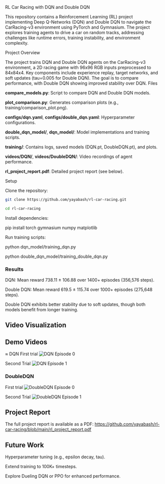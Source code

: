 RL Car Racing with DQN and Double DQN

This repository contains a Reinforcement Learning (RL) project implementing Deep Q-Networks (DQN) and Double DQN to navigate the CarRacing-v3 environment using PyTorch and Gymnasium. The project explores training agents to drive a car on random tracks, addressing challenges like runtime errors, training instability, and environment complexity.

Project Overview

The project trains DQN and Double DQN agents on the CarRacing-v3 environment, a 2D racing game with 96x96 RGB inputs preprocessed to 84x84x4. Key components include experience replay, target networks, and soft updates (tau=0.005 for Double DQN). The goal is to compare performance, with Double DQN showing improved stability over DQN.
Files

**compare_models.py**: Script to compare DQN and Double DQN models.

**plot_comparison.py**: Generates comparison plots (e.g., training/comparison_plot.png).

**configs/dqn.yaml**, **configs/double_dqn.yaml**: Hyperparameter configurations.

**double_dqn_model/**, **dqn_model/**: Model implementations and training scripts.

**training/**: Contains logs, saved models (DQN.pt, DoubleDQN.pt), and plots.

**videos/DQN/**, **videos/DoubleDQN/**: Video recordings of agent performance.

**rl_project_report.pdf**: Detailed project report (see below).

Setup

Clone the repository:

```bash 
git clone https://github.com/yayabash/rl-car-racing.git
```

```bash
cd rl-car-racing
```

Install dependencies:

pip install torch gymnasium numpy matplotlib


Run training scripts:

python dqn_model/training_dqn.py

python double_dqn_model/training_double_dqn.py



### Results

DQN: Mean reward 738.11 ± 106.88 over 1400+ episodes (356,576 steps).

Double DQN: Mean reward 619.5 ± 115.74 over 1000+ episodes (275,648 steps).

Double DQN exhibits better stability due to soft updates, though both models benefit from longer training.

## Video Visualization

## Demo Videos

≈ DQN
First trial
![DQN Episode 0](https://github.com/yayabash/rl-car-racing/blob/main/rl-video-DQN-episode-0.gif)

Second Trial
![DQN Episode 1](https://github.com/yayabash/rl-car-racing/blob/main/rl-video-DQN-episode-1.gif)

### DoubleDQN
First trial
![DoubleDQN Episode 0](https://github.com/yayabash/rl-car-racing/blob/main/rl-video-DoubleDQN-episode-0.gif)

Second Trial
![DoubleDQN Episode 1](https://github.com/yayabash/rl-car-racing/blob/main/rl-video-DoubleDQN-episode-1.gif)

## Project Report
The full project report is available as a PDF:
https://github.com/yayabash/rl-car-racing/blob/main/rl_project_report.pdf

## Future Work

Hyperparameter tuning (e.g., epsilon decay, tau).

Extend training to 100K+ timesteps.

Explore Dueling DQN or PPO for enhanced performance.

